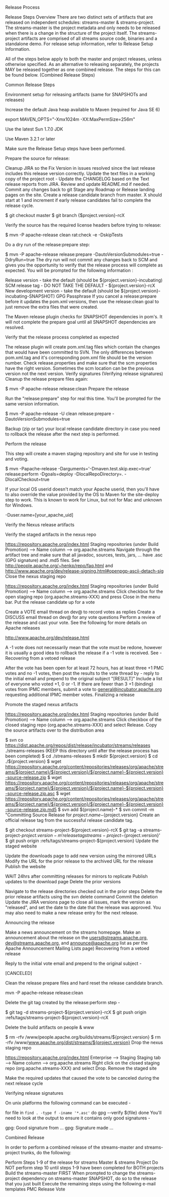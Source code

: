 Release Process


Release Steps Overview
There are two distinct sets of artifacts that are released on independent schedules: streams-master & streams-project. The streams-master is the project metadata and only needs to be released when there is a change in the structure of the project itself. The streams-project artifacts are comprised of all streams source code, binaries and a standalone demo. For release setup information, refer to Release Setup Information.

All of the steps below apply to both the master and project releases, unless otherwise specified. As an alternative to releasing separately, the projects MAY be released together as one combined release. The steps for this can be found below. (Combined Release Steps)

Common Release Steps

Environment setup for releasing artifacts (same for SNAPSHOTs and releases)

Increase the default Java heap available to Maven (required for Java SE 6)

export MAVEN_OPTS="-Xmx1024m -XX:MaxPermSize=256m"

Use the latest Sun 1.7.0 JDK

Use Maven 3.2.1 or later

Make sure the Release Setup steps have been performed.

Prepare the source for release:

Cleanup JIRA so the Fix Version in issues resolved since the last release includes this release version correctly.
Update the text files in a working copy of the project root -
Update the CHANGELOG based on the Text release reports from JIRA.
Review and update README.md if needed.
Commit any changes back to git
Stage any Roadmap or Release landing pages on the site.
Create a release candidate branch from master. X should start at 1 and increment if early release candidates fail to complete the release cycle.

$ git checkout master $ git branch {$project.version}-rcX

Verify the source has the required license headers before trying to release:

$ mvn -P apache-release clean rat:check -e -DskipTests

Do a dry run of the release:prepare step:

$ mvn -P apache-release release:prepare -DautoVersionSubmodules=true -DdryRun=true
The dry run will not commit any changes back to SCM and gives you the opportunity to verify that the release process will complete as expected. You will be prompted for the following information :

Release version - take the default (should be ${project.version}-incubating)
SCM release tag - DO NOT TAKE THE DEFAULT - ${project.version}-rcX
New development version - take the default (should be ${project.version}-incubating-SNAPSHOT)
GPG Passphrase
If you cancel a release:prepare before it updates the pom.xml versions, then use the release:clean goal to just remove the extra files that were created.

The Maven release plugin checks for SNAPSHOT dependencies in pom's. It will not complete the prepare goal until all SNAPSHOT dependencies are resolved.

Verify that the release process completed as expected

The release plugin will create pom.xml.tag files which contain the changes that would have been committed to SVN. The only differences between pom.xml.tag and it's corresponding pom.xml file should be the version number.
Check release.properties and make sure that the scm properties have the right version. Sometimes the scm location can be the previous version not the next version.
Verify signatures (Verifying release signatures)
Cleanup the release prepare files again:

$ mvn -P apache-release release:clean
Prepare the release

Run the "release:prepare" step for real this time. You'll be prompted for the same version information.

$ mvn -P apache-release -U clean release:prepare -DautoVersionSubmodules=true

Backup (zip or tar) your local release candidate directory in case you need to rollback the release after the next step is performed.

Perform the release

This step will create a maven staging repository and site for use in testing and voting.

$ mvn -Papache-release -Darguments='-Dmaven.test.skip.exec=true' release:perform -Dgoals=deploy -DlocalRepoDirectory=. -DlocalCheckout=true

If your local OS userid doesn't match your Apache userid, then you'll have to also override the value provided by the OS to Maven for the site-deploy step to work. This is known to work for Linux, but not for Mac and unknown for Windows.

-Duser.name=[your_apache_uid]

Verify the Nexus release artifacts

Verify the staged artifacts in the nexus repo

https://repository.apache.org/index.html
Staging repositories (under Build Promotion) --> Name column --> org.apache.streams
Navigate through the artifact tree and make sure that all javadoc, sources, tests, jars, ... have .asc (GPG signature) and .md5 files. See http://people.apache.org/~henkp/repo/faq.html and http://www.apache.org/dev/release-signing.html#openpgp-ascii-detach-sig
Close the nexus staging repo

https://repository.apache.org/index.html
Staging repositories (under Build Promotion) --> Name column --> org.apache.streams
Click checkbox for the open staging repo (org.apache.streams-XXX) and press Close in the menu bar.
Put the release candidate up for a vote

Create a VOTE email thread on dev@ to record votes as replies
Create a DISCUSS email thread on dev@ for any vote questions
Perform a review of the release and cast your vote. See the following for more details on Apache releases

http://www.apache.org/dev/release.html

A -1 vote does not necessarily mean that the vote must be redone, however it is usually a good idea to rollback the release if a -1 vote is received. See - Recovering from a vetoed release

After the vote has been open for at least 72 hours, has at least three +1 PMC votes and no -1 votes, then post the results to the vote thread by -
reply to the initial email and prepend to the original subject "[RESULT]"
Include a list of everyone who voted +1, 0 or -1.
If there are fewer than 3 +1 (binding) votes from IPMC members, submit a vote to general@incubator.apache.org requesting additional IPMC member votes.
Finalizing a release

Promote the staged nexus artifacts

https://repository.apache.org/index.html
Staging repositories (under Build Promotion) --> Name column --> org.apache.streams
Click checkbox of the closed staging repo (org.apache.streams-XXX) and select Release.
Copy the source artifacts over to the distribution area

$ svn co https://dist.apache.org/repos/dist/release/incubator/streams/releases ./streams-releases (KEEP this directory until after the release process has been completed)
$ cd ./streams-releases
$ mkdir ${project.version}
$ cd ./${project.version}
$ wget https://repository.apache.org/content/repositories/releases/org/apache/streams/${project.name}/${project.version}/${project.name}-${project.version}-source-release.zip
$ wget https://repository.apache.org/content/repositories/releases/org/apache/streams/${project.name}/${project.version}/${project.name}-${project.version}-source-release.zip.asc
$ wget https://repository.apache.org/content/repositories/releases/org/apache/streams/${project.name}/${project.version}/${project.name}-${project.version}-source-release.zip.md5
$ svn add ${project.name}-*
$ svn commit -m "Committing Source Release for ${project.name}-${project.version}
Create an official release tag from the successful release candidate tag.

$ git checkout streams-project-${project.version}-rcX
$ git tag -a streams-project-${project.version} -m 'release tag streams-project-${project.version}'
$ git push origin :refs/tags/streams-project-${project.version}
Update the staged website

Update the downloads page to add new version using the mirrored URLs
Modify the URL for the prior release to the archived URL for the release
Publish the website

WAIT 24hrs after committing releases for mirrors to replicate
Publish updates to the download page
Delete the prior versions

Navigate to the release directories checked out in the prior steps
Delete the prior release artifacts using the svn delete command
Commit the deletion
Update the JIRA versions page to close all issues, mark the version as "released", and set the date to the date that the release was approved. You may also need to make a new release entry for the next release.

Announcing the release

Make a news announcement on the streams homepage.
Make an announcement about the release on the users@streams.apache.org, dev@streams.apache.org, and announce@apache.org list as per the Apache Announcement Mailing Lists page)
Recovering from a vetoed release

Reply to the initial vote email and prepend to the original subject -

[CANCELED]

Clean the release prepare files and hard reset the release candidate branch.

mvn -P apache-release release:clean

Delete the git tag created by the release:perform step -

$ git tag -d streams-project-${project.version}-rcX $ git push origin :refs/tags/streams-project-${project.version}-rcX

Delete the build artifacts on people & www

$ rm -rfv /www/people.apache.org/builds/streams/${project.version}
$ rm -rfv /www/www.apache.org/dist/streams/${project.version}
Drop the nexus staging repo

https://repository.apache.org/index.html
Enterprise --> Staging
Staging tab --> Name column --> org.apache.streams
Right click on the closed staging repo (org.apache.streams-XXX) and select Drop.
Remove the staged site

Make the required updates that caused the vote to be canceled during the next release cycle


Verifying release signatures

On unix platforms the following command can be executed -

  for file in `find . -type f -iname '*.asc'`
  do
      gpg --verify ${file}
  done
You'll need to look at the output to ensure it contains only good signatures -

gpg: Good signature from ... gpg: Signature made ...


Combined Release

In order to perform a combined release of the streams-master and streams-project trunks, do the following:

Perform Steps 1-9 of the release for streams Master & streams Project
Do NOT perform step 10 until steps 1-9 have been completed for BOTH projects
Build the streams-master FIRST
When prompted to change the streams-project dependency on streams-master SNAPSHOT, do so to the release that you just built
Execute the remaining steps using the following e-mail templates
PMC Release Vote
